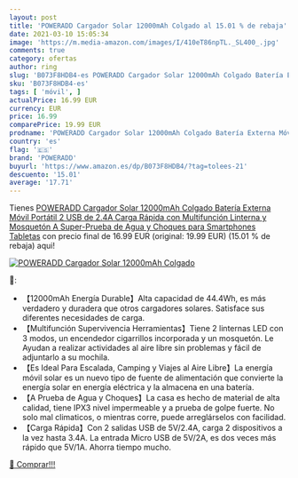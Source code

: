 ```yaml
---
layout: post
title: 'POWERADD Cargador Solar 12000mAh Colgado al 15.01 % de rebaja'
date: 2021-03-10 15:05:34
image: 'https://m.media-amazon.com/images/I/410eT86npTL._SL400_.jpg'
comments: true
category: ofertas
author: ring
slug: 'B073F8HDB4-es POWERADD Cargador Solar 12000mAh Colgado Batería Externa...'
sku: 'B073F8HDB4-es'
tags: [ 'móvil', ]
actualPrice: 16.99 EUR
currency: EUR
price: 16.99
comparePrice: 19.99 EUR
prodname: 'POWERADD Cargador Solar 12000mAh Colgado Batería Externa Móvil Portátil 2 USB de 2.4A Carga Rápida con Multifunción Linterna y Mosquetón  A Super-Prueba de Agua y Choques para Smartphones  Tabletas'
country: 'es'
flag: '🇪🇸'
brand: 'POWERADD'
buyurl: 'https://www.amazon.es/dp/B073F8HDB4/?tag=tolees-21'
descuento: '15.01'
average: '17.71'
---
```


Tienes [POWERADD Cargador Solar 12000mAh Colgado Batería Externa Móvil Portátil 2 USB de 2.4A Carga Rápida con Multifunción Linterna y Mosquetón  A Super-Prueba de Agua y Choques para Smartphones  Tabletas](https://www.amazon.es/dp/B073F8HDB4/?tag=tolees-21) con precio final de  16.99 EUR (original: 19.99 EUR) (15.01 %  de rebaja) aqui!

[![POWERADD Cargador Solar 12000mAh Colgado](https://m.media-amazon.com/images/I/410eT86npTL._SL400_.jpg)](https://www.amazon.es/dp/B073F8HDB4/?tag=tolees-21)

🔎:

- 【12000mAh Energía Durable】Alta capacidad de 44.4Wh, es más verdadero y duradera que otros cargadores solares. Satisface sus diferentes necesidades de carga.
- 【Multifunción Supervivencia Herramientas】Tiene 2 linternas LED con 3 modos, un encendedor cigarrillos incorporada y un mosquetón. Le Ayudan a realizar actividades al aire libre sin problemas y fácil de adjuntarlo a su mochila.
- 【Es Ideal Para Escalada, Camping y Viajes al Aire Libre】La energía móvil solar es un nuevo tipo de fuente de alimentación que convierte la energía solar en energía eléctrica y la almacena en una batería.
- 【A Prueba de Agua y Choques】La casa es hecho de material de alta calidad, tiene IPX3 nivel impermeable y a prueba de golpe fuerte. No solo mal climaticos, o mientras corre, puede arreglárselos con facilidad.
- 【Carga Rápida】Con 2 salidas USB de 5V/2.4A, carga 2 dispositivos a la vez hasta 3.4A. La entrada Micro USB de 5V/2A, es dos veces más rápido que 5V/1A. Ahorra tiempo mucho.

[🛒 Comprar!!!](https://www.amazon.es/dp/B073F8HDB4/?tag=tolees-21)
